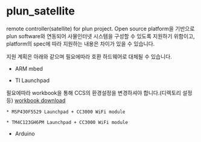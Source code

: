 plun_satellite
==============

remote controller(satellite) for plun project.
Open source platform을 기반으로 plun software와 연동되어 사물인터넷 시스템을 구성할 수 있도록 지원하기 위함이고, platform의 spec에 따라 지원하는 내용은 차이가 있을 수 있습니다.

지원 계획은 아래와 같으며 필요에따라 호환 하드웨어로 대체될 수 있습니다.

* ARM mbed



* TI Launchpad

필요에따라 workbook을 통해 CCS의 환경설정을 변경하셔야 합니다.(디렉토리 설정등) [workbook download](http://software-dl.ti.com/trainingTTO/trainingTTO_public_sw/GSW-TM4C123G-LaunchPad/TM4C123G_LaunchPad_Workshop_Workbook.pdf)

    * MSP430F5529 Launchpad + CC3000 WiFi module

    * TM4C123GH6PM Launchpad + CC3000 WiFi module
  
  
* Arduino
